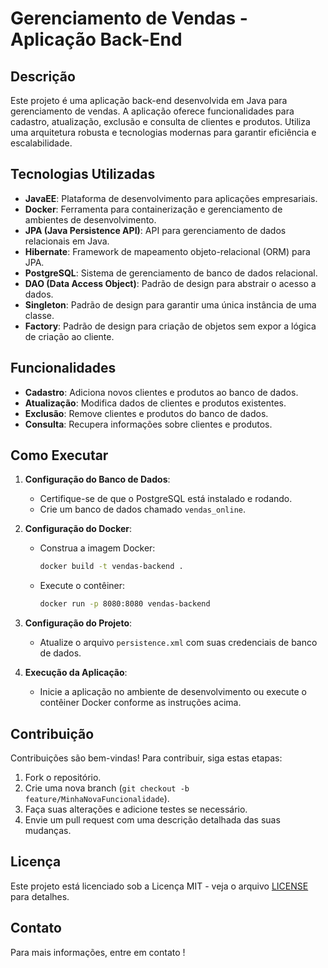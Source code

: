 # Gerenciamento de Vendas - Aplicação Back-End

## Descrição

Este projeto é uma aplicação back-end desenvolvida em Java para gerenciamento de vendas. A aplicação oferece funcionalidades para cadastro, atualização, exclusão e consulta de clientes e produtos. Utiliza uma arquitetura robusta e tecnologias modernas para garantir eficiência e escalabilidade.

## Tecnologias Utilizadas

- **JavaEE**: Plataforma de desenvolvimento para aplicações empresariais.
- **Docker**: Ferramenta para containerização e gerenciamento de ambientes de desenvolvimento.
- **JPA (Java Persistence API)**: API para gerenciamento de dados relacionais em Java.
- **Hibernate**: Framework de mapeamento objeto-relacional (ORM) para JPA.
- **PostgreSQL**: Sistema de gerenciamento de banco de dados relacional.
- **DAO (Data Access Object)**: Padrão de design para abstrair o acesso a dados.
- **Singleton**: Padrão de design para garantir uma única instância de uma classe.
- **Factory**: Padrão de design para criação de objetos sem expor a lógica de criação ao cliente.

## Funcionalidades

- **Cadastro**: Adiciona novos clientes e produtos ao banco de dados.
- **Atualização**: Modifica dados de clientes e produtos existentes.
- **Exclusão**: Remove clientes e produtos do banco de dados.
- **Consulta**: Recupera informações sobre clientes e produtos.

## Como Executar

1. **Configuração do Banco de Dados**:
   - Certifique-se de que o PostgreSQL está instalado e rodando.
   - Crie um banco de dados chamado `vendas_online`.

2. **Configuração do Docker**:
   - Construa a imagem Docker:
     ```bash
     docker build -t vendas-backend .
     ```
   - Execute o contêiner:
     ```bash
     docker run -p 8080:8080 vendas-backend
     ```

3. **Configuração do Projeto**:
   - Atualize o arquivo `persistence.xml` com suas credenciais de banco de dados.

4. **Execução da Aplicação**:
   - Inicie a aplicação no ambiente de desenvolvimento ou execute o contêiner Docker conforme as instruções acima.

## Contribuição

Contribuições são bem-vindas! Para contribuir, siga estas etapas:

1. Fork o repositório.
2. Crie uma nova branch (`git checkout -b feature/MinhaNovaFuncionalidade`).
3. Faça suas alterações e adicione testes se necessário.
4. Envie um pull request com uma descrição detalhada das suas mudanças.

## Licença

Este projeto está licenciado sob a Licença MIT - veja o arquivo [LICENSE](LICENSE) para detalhes.

## Contato

Para mais informações, entre em contato !

